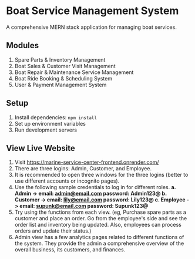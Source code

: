 # Boat Service Management System

A comprehensive MERN stack application for managing boat services.

## Modules
1. Spare Parts & Inventory Management
2. Boat Sales & Customer Visit Management
3. Boat Repair & Maintenance Service Management
4. Boat Ride Booking & Scheduling System
5. User & Payment Management System

## Setup
1. Install dependencies: `npm install`
2. Set up environment variables
3. Run development servers

## View Live Website 
1. Visit https://marine-service-center-frontend.onrender.com/
2. There are three logins: Admin, Customer, and Employee.
3. It is recommended to open three windows for the three logins (better to use different accounts or incognito pages).
4. Use the following sample credentials to log in for different roles.
  **a. Admin -> email: admin@email.com   password: Admin123@
   b. Customer -> email: lily@email.com  password: Lily123@
   c. Employee -> email: supunk@email.com  password: Supunk123@**
5. Try using the functions from each view. (eg, Purchase spare parts as a customer and place an order. Go from the employee's side and see the order list and inventory being updated. Also, employees can process orders and update their status.)
6. Admin view has a few analytics pages related to different functions of the system. They provide the admin a comprehensive overview of the overall business, its customers, and finances.
